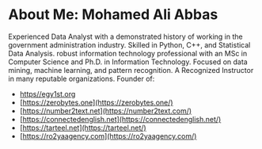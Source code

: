 # About Me: Mohamed Ali Abbas

Experienced Data Analyst with a demonstrated history of working in the government administration industry. Skilled in Python, C++, and Statistical Data Analysis. robust information technology professional with an MSc in Computer Science and Ph.D. in Information Technology. Focused on data mining, machine learning, and pattern recognition. A Recognized Instructor in many reputable organizations. 
Founder of:
- [https//egy1st.org](https://egy1st.org/)
- [https://zerobytes.one](https://zerobytes.one/)
- [https://number2text.net](https://number2text.com/)
- [https://connectedenglish.net](https://connectedenglish.net/)
- [https://tarteel.net](https://tarteel.net/)
- [https://ro2yaagency.com](https://ro2yaagency.com/)
